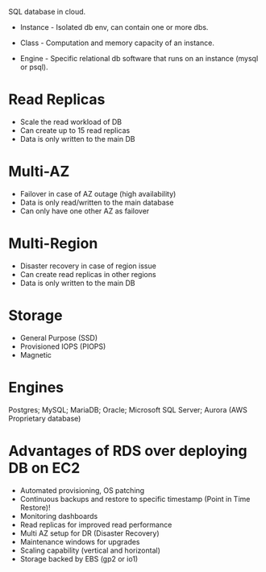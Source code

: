 <!-- Relational Database Service (RDS) -->

SQL database in cloud.

<!-- Terms -->

* Instance - Isolated db env, can contain one or more dbs.

* Class - Computation and memory capacity of an instance.

* Engine - Specific relational db software that runs on an instance (mysql or psql).

<!-- Operation -->

<!-- Performance -->

# Read Replicas

* Scale the read workload of DB
* Can create up to 15 read replicas
* Data is only written to the main DB

# Multi-AZ

* Failover in case of AZ outage (high availability)
* Data is only read/written to the main database
* Can only have one other AZ as failover

# Multi-Region

* Disaster recovery in case of region issue
* Can create read replicas in other regions
* Data is only written to the main DB

# Storage

* General Purpose (SSD)
* Provisioned IOPS (PIOPS)
* Magnetic

<!-- Pricing -->

<!-- Security -->

<!-- Test -->

# Engines

Postgres; MySQL; MariaDB; Oracle;
Microsoft SQL Server;
Aurora (AWS Proprietary database)

# Advantages of RDS over deploying DB on EC2

* Automated provisioning, OS patching
* Continuous backups and restore to specific timestamp (Point in Time Restore)!
* Monitoring dashboards
* Read replicas for improved read performance
* Multi AZ setup for DR (Disaster Recovery)
* Maintenance windows for upgrades
* Scaling capability (vertical and horizontal)
* Storage backed by EBS (gp2 or io1)
